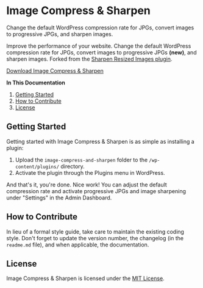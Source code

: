 # Image Compress & Sharpen

Change the default WordPress compression rate for JPGs, convert images to progressive JPGs, and sharpen images.

Improve the performance of your website. Change the default WordPress compression rate for JPGs, convert images to progressive JPGs **(new)**, and sharpen images. Forked from the [Sharpen Resized Images plugin](http://wordpress.org/plugins/sharpen-resized-images/).

[Download Image Compress & Sharpen](https://github.com/cferdinandi/image-compress-and-sharpen/archive/master.zip)

**In This Documentation**

1. [Getting Started](#getting-started)
2. [How to Contribute](#how-to-contribute)
3. [License](#license)



## Getting Started

Getting started with Image Compress & Sharpen is as simple as installing a plugin:

1. Upload the `image-compress-and-sharpen` folder to the `/wp-content/plugins/` directory.
2. Activate the plugin through the Plugins menu in WordPress.

And that's it, you're done. Nice work! You can adjust the default compression rate and activate progressive JPGs and image sharpening under "Settings" in the Admin Dashboard.



## How to Contribute

In lieu of a formal style guide, take care to maintain the existing coding style. Don't forget to update the version number, the changelog (in the `readme.md` file), and when applicable, the documentation.



## License

Image Compress & Sharpen is licensed under the [MIT License](http://gomakethings.com/mit/).